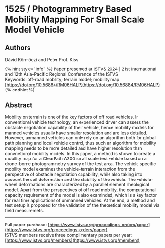 # 1525 / Photogrammetry Based Mobility Mapping For Small Scale Model Vehicle

## Authors
Dávid Körmöczi and Peter Prof. Kiss

{% hint style="info" %}
Paper presented at ISTVS 2024 | 21st International and 12th Asia-Pacific Regional Conference of the ISTVS  
Keywords: off-road mobility; terrain model; mobility map  
[https://doi.org/10.56884/RM06HALP](https://doi.org/10.56884/RM06HALP)  
{% endhint %}

## Abstract
Mobility on terrain is one of the key factors of off road vehicles. In conventional vehicle technology, an experienced driver can assess the obstacle negotiation capability of their vehicle, hence mobility models for manned vehicles usually have smaller resolution and are less detailed. However, unmanned vehicles can only rely on an algorithm both for global path planning and local vehicle control, thus such an algorithm for mobility mapping needs to be more detailed and have higher resolution than convnetional mobility models. In this paper, a method is shown to create a mobility map for a ClearPath A200 small scale test vehicle based on a drone-borne photogrammetry survey of the test area. The vehicle specific mobility model examines the vehicle-terrain interaction from the perspective of obstacle negotiation capability, while also taking into account the soil deformation and the stability of the vehicle. The vehicle-wheel deformations are characterized by a parallel element rheological model. Apart from the perspectives of off road mobility, the computational capacity requirement of the model is also examinded, which is a key factor for real time applications of unmanned vehicles. At the end, a method and test setup is proposed for the validation of the theoretical mobility model via field measuremets.

-----  
Full paper purchase: [https://www.istvs.org/proceedings-orders/paper](https://www.istvs.org/proceedings-orders/paper)  
ISTVS members receive three complimentary papers per year: [https://www.istvs.org/members](https://www.istvs.org/members)